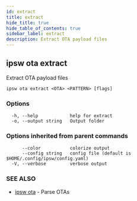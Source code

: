 ```yaml
---
id: extract
title: extract
hide_title: true
hide_table_of_contents: true
sidebar_label: extract
description: Extract OTA payload files
---
```

## ipsw ota extract

Extract OTA payload files

```
ipsw ota extract <OTA> <PATTERN> [flags]
```

### Options

```
  -h, --help            help for extract
  -o, --output string   Output folder
```

### Options inherited from parent commands

```
      --color           colorize output
      --config string   config file (default is $HOME/.config/ipsw/config.yaml)
  -V, --verbose         verbose output
```

### SEE ALSO

* [ipsw ota](/docs/cli/ipsw/ota)	 - Parse OTAs

